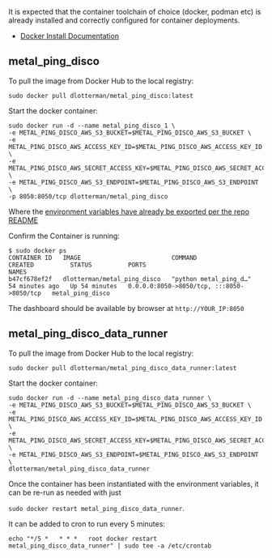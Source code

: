 It is expected that the container toolchain of choice (docker, podman etc) is already installed and correctly configured for container deployments.

* [Docker Install Documentation](https://docs.docker.com/engine/install/ubuntu/)

## metal_ping_disco

To pull the image from Docker Hub to the local registry:

`sudo docker pull dlotterman/metal_ping_disco:latest`

Start the docker container:

```
sudo docker run -d --name metal_ping_disco_1 \
-e METAL_PING_DISCO_AWS_S3_BUCKET=$METAL_PING_DISCO_AWS_S3_BUCKET \
-e METAL_PING_DISCO_AWS_ACCESS_KEY_ID=$METAL_PING_DISCO_AWS_ACCESS_KEY_ID \
-e METAL_PING_DISCO_AWS_SECRET_ACCESS_KEY=$METAL_PING_DISCO_AWS_SECRET_ACCESS_KEY \
-e METAL_PING_DISCO_AWS_S3_ENDPOINT=$METAL_PING_DISCO_AWS_S3_ENDPOINT \
-p 8050:8050/tcp dlotterman/metal_ping_disco
```

Where the [environment variables have already be exported per the repo README](../README.md)

Confirm the Container is running:

```
$ sudo docker ps
CONTAINER ID   IMAGE                         COMMAND                  CREATED          STATUS          PORTS                                       NAMES
b47cf678ef2f   dlotterman/metal_ping_disco   "python metal_ping_d…"   54 minutes ago   Up 54 minutes   0.0.0.0:8050->8050/tcp, :::8050->8050/tcp   metal_ping_disco
```

The dashboard should be available by browser at `http://YOUR_IP:8050`

## metal_ping_disco_data_runner

To pull the image from Docker Hub to the local registry:

`sudo docker pull dlotterman/metal_ping_disco_data_runner:latest`

Start the docker container:

```
sudo docker run -d --name metal_ping_disco_data_runner \
-e METAL_PING_DISCO_AWS_S3_BUCKET=$METAL_PING_DISCO_AWS_S3_BUCKET \
-e METAL_PING_DISCO_AWS_ACCESS_KEY_ID=$METAL_PING_DISCO_AWS_ACCESS_KEY_ID \
-e METAL_PING_DISCO_AWS_SECRET_ACCESS_KEY=$METAL_PING_DISCO_AWS_SECRET_ACCESS_KEY \
-e METAL_PING_DISCO_AWS_S3_ENDPOINT=$METAL_PING_DISCO_AWS_S3_ENDPOINT \
dlotterman/metal_ping_disco_data_runner
```

Once the container has been instantiated with the environment variables, it can be re-run as needed with just 

`sudo docker restart metal_ping_disco_data_runner`.

It can be added to cron to run every 5 minutes:

`echo "*/5 *   * * *   root docker restart metal_ping_disco_data_runner" | sudo tee -a /etc/crontab`